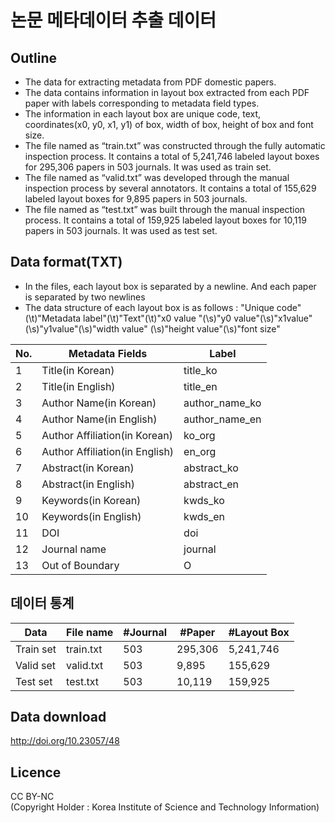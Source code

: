 
# 논문 메타데이터 추출 데이터

## Outline
- The data for extracting metadata from PDF domestic papers.
- The data contains information in layout box extracted from each PDF paper with labels corresponding to metadata field types.
- The information in each layout box are unique code, text, coordinates(x0, y0, x1, y1) of box, width of box, height of box and font size.
- The file named as “train.txt” was constructed through the fully automatic inspection process. It contains a total of 5,241,746 labeled layout boxes for 295,306 papers in 503 journals. It was used as train set.
- The file named as “valid.txt” was developed through the manual inspection process by several annotators. It contains a total of 155,629 labeled layout boxes for 9,895 papers in 503 journals.
- The file named as “test.txt” was built through the manual inspection process. It contains a total of 159,925 labeled layout boxes for 10,119 papers in 503 journals. It was used as test set.

## Data format(TXT)
- In the files, each layout box is separated by a newline. And each paper is separated by two newlines
- The data structure of each layout box is as follows :
  "Unique code"(\t)"Metadata label"(\t)"Text"(\t)"x0 value "(\s)"y0 value"(\s)"x1value"(\s)"y1value"(\s)"width value" (\s)"height value"(\s)"font size"
  
|No.|Metadata Fields|Label|
|--|--|--|
|1|Title(in Korean)|title_ko|
|2|Title(in English)|title_en|
|3|Author Name(in Korean)|author_name_ko|
|4|Author Name(in English)|author_name_en|
|5|Author Affiliation(in Korean)|ko_org|
|6|Author Affiliation(in English)|en_org|
|7|Abstract(in Korean)|abstract_ko|
|8|Abstract(in English)|abstract_en|
|9|Keywords(in Korean)|kwds_ko|
|10|Keywords(in English)|kwds_en|
|11|DOI|doi|
|12|Journal name|journal|
|13|Out of Boundary|O|

## 데이터 통계
|Data|File name|#Journal|#Paper|#Layout Box|
|--|--|--|--|--|
|Train set|train.txt|503|295,306|5,241,746 |
|Valid set|valid.txt|503|9,895|155,629|
|Test set|test.txt|503|10,119|159,925|


##  Data download
http://doi.org/10.23057/48

## Licence
CC BY-NC
<br>(Copyright Holder : Korea Institute of Science and Technology Information)

